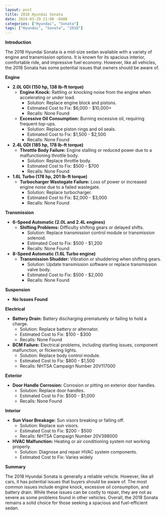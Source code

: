 ```yaml
---
layout: post
title: 2018 Hyundai Sonata
date: 2024-03-29 21:00 -0400
categories: ["Hyundai", "Sonata"]
tags: ["Hyundai", "Sonata", "2018"]
---
```

**Introduction**

The 2018 Hyundai Sonata is a mid-size sedan available with a variety of engine and transmission options. It is known for its spacious interior, comfortable ride, and impressive fuel economy. However, like all vehicles, the 2018 Sonata has some potential issues that owners should be aware of.

**Engine**

* **2.0L GDI (150 hp, 138 lb-ft torque)**
    * **Engine Knock:** Rattling or knocking noise from the engine when accelerating or under load.
      * Solution: Replace engine block and pistons.
      * Estimated Cost to Fix: $6,000 - $10,000+
      * Recalls: None Found
    * **Excessive Oil Consumption:** Burning excessive oil, requiring frequent top-ups.
      * Solution: Replace piston rings and oil seals.
      * Estimated Cost to Fix: $1,500 - $2,500
      * Recalls: None Found
* **2.4L GDI (185 hp, 178 lb-ft torque)**
    * **Throttle Body Failure:** Engine stalling or reduced power due to a malfunctioning throttle body.
      * Solution: Replace throttle body.
      * Estimated Cost to Fix: $500 - $700
      * Recalls: None Found
* **1.6L Turbo (178 hp, 201 lb-ft torque)**
    * **Turbocharger Wastegate Failure:** Loss of power or increased engine noise due to a failed wastegate.
      * Solution: Replace turbocharger.
      * Estimated Cost to Fix: $2,000 - $3,000
      * Recalls: None Found

**Transmission**

* **6-Speed Automatic (2.0L and 2.4L engines)**
    * **Shifting Problems:** Difficulty shifting gears or delayed shifts.
      * Solution: Replace transmission control module or transmission solenoid.
      * Estimated Cost to Fix: $500 - $1,200
      * Recalls: None Found
* **8-Speed Automatic (1.6L Turbo engine)**
    * **Transmission Shudder:** Vibration or shuddering when shifting gears.
      * Solution: Update transmission software or replace transmission valve body.
      * Estimated Cost to Fix: $500 - $2,000
      * Recalls: None Found

**Suspension**

* **No Issues Found**

**Electrical**

* **Battery Drain:** Battery discharging prematurely or failing to hold a charge.
  * Solution: Replace battery or alternator.
  * Estimated Cost to Fix: $100 - $300
  * Recalls: None Found
* **BCM Failure:** Electrical problems, including starting issues, component malfunction, or flickering lights.
  * Solution: Replace body control module.
  * Estimated Cost to Fix: $800 - $1,500
  * Recalls: NHTSA Campaign Number 20V117000

**Exterior**

* **Door Handle Corrosion:** Corrosion or pitting on exterior door handles.
  * Solution: Replace door handles.
  * Estimated Cost to Fix: $500 - $1,000
  * Recalls: None Found

**Interior**

* **Sun Visor Breakage:** Sun visors breaking or falling off.
  * Solution: Replace sun visors.
  * Estimated Cost to Fix: $200 - $500
  * Recalls: NHTSA Campaign Number 20V398000
* **HVAC Malfunction:** Heating or air conditioning system not working properly.
  * Solution: Diagnose and repair HVAC system components.
  * Estimated Cost to Fix: Varies widely

**Summary**

The 2018 Hyundai Sonata is generally a reliable vehicle. However, like all cars, it has potential issues that buyers should be aware of. The most common issues include engine knock, excessive oil consumption, and battery drain. While these issues can be costly to repair, they are not as severe as some problems found in other vehicles. Overall, the 2018 Sonata remains a solid choice for those seeking a spacious and fuel-efficient sedan.
